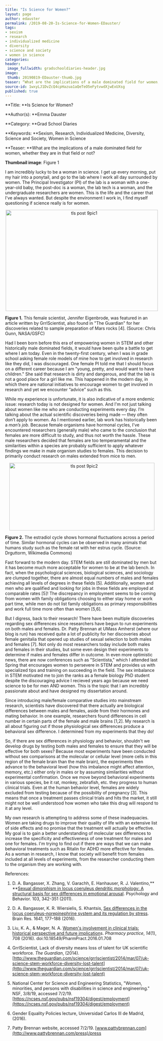 ```yaml
---
title: "Is Science for Women?"
layout: page
author: edauster
permalink: /2019-08-20-Is-Science-for-Women-EDauster/
tags:
- sexism
- research
- individualized medicine
- diversity
- science and society
- women in science
categories:
header:
 image_fullwidth: gradschooldiaries-header.jpg
image:
 thumb: 20190819-EDauster-thumb.jpg
teaser: “What are the implications of a male dominated field for women, whether they are in that field or not?”
source-id: 1wxyLJ1DvZcQ4cpHazua1aQeTeO5eFytvwdXjwExUXsg
published: true
---
```

**Title: **Is Science for Women?

**Author(s): **Emma Dauster

**Category: **Grad School Diaries

**Keywords: **Sexism, Research, Individualized Medicine, Diversity, Science and Society, Women in Science

**Teaser: **What are the implications of a male dominated field for women, whether they are in that field or not?

**Thumbnail image**: Figure 1

I am incredibly lucky to be a woman in science.  I get up every morning, put my hair into a ponytail, and go to the lab where I work all day surrounded by women.  The Principal Investigator (PI) of the lab is a woman with a one-year-old baby, the post-doc is a woman, the lab tech is a woman, and the undergraduate researchers are women. This is the life and the career that I've always wanted. But despite the environment I work in, I find myself questioning if science really is for women.

<center><a data-flickr-embed="true"  href="https://www.flickr.com/photos/139839751@N06/48188030207/in/dateposted-friend/" title="tls post 9pic1"><img src="https://live.staticflickr.com/65535/48188030207_e06cbe0742.jpg" width="500" height="332" alt="tls post 9pic1"></a><script async src="//embedr.flickr.com/assets/client-code.js" charset="utf-8"></script></center>

**Figure 1.** This female scientist, Jennifer Eigenbrode, was featured in an article written by GrrlScientist, also found in "The Guardian" for her discoveries related to sample preparation of Mars rocks [4].  (Source: Chris Gunn, NASA/GSFC)

Had I been born before this era of empowering women in STEM and other historically male dominated fields, it would have been quite a battle to get where I am today.  Even in the twenty-first century, when I was in grade school asking female role models of mine how to get involved in research like they did, I was discouraged.  One female PI told me that I should focus on a different career because I am "young, pretty, and would want to have children."  She said that research is dirty and dangerous, and that the lab is not a good place for a girl like me.  This happened in the modern day, in which there are national initiatives to encourage women to get involved in research and yet we encounter “advice” such as this.

While my experience is unfortunate, it is also indicative of a more endemic issue: research today is not designed for women.  And I'm not just talking about women like me who are conducting experiments every day.  I’m talking about the actual scientific discoveries being made — they often don’t apply to women.  As I mentioned earlier, lab work has historically been a *man’s job*.  Because female organisms have hormonal cycles, I've encountered researchers (generally male) who came to the conclusion that females are more difficult to study, and thus not worth the hassle.  These male researchers decided that females are too temperamental and the similarities within a species are probably sufficient to apply whatever findings we make in male organism studies to females.  This decision to primarily conduct research on males extended from mice to men.

<center><a data-flickr-embed="true"  href="https://www.flickr.com/photos/139839751@N06/48187972256/in/dateposted-friend/" title="tls post 9pic2"><img src="https://live.staticflickr.com/65535/48187972256_80a72e50a2.jpg" width="477" height="222" alt="tls post 9pic2"></a><script async src="//embedr.flickr.com/assets/client-code.js" charset="utf-8"></script></center>

**Figure 2.** The estradiol cycle shows hormonal fluctuations across a period of time.  Similar hormonal cycles can be observed in many animals that humans study such as the female rat with her estrus cycle. (Source:  Drguttorm, Wikimedia Commons)

Fast forward to the modern day.  STEM fields are still dominated by men but it has become much more acceptable for women to be at the lab bench.  In fact, when the psychological sciences, biological sciences, and sociology are clumped together, there are almost equal numbers of males and females achieving all levels of degrees in these fields [5].  Additionally, women and men who are qualified and looking for jobs in these fields are employed at comparable rates [5]!  The discrepancy in employment seems to be coming from women with family obligations choosing to either stay home or work part time, while men do not list family obligations as primary responsibilities and work full time more often than women [5,6].  

But I digress, back to their research!  There have been multiple discoveries regarding sex differences since researchers have begun to run experiments on both males and females.  Dr. Patty Brennan at UMass Amherst (where our blog is run) has received quite a lot of publicity for her discoveries about female genitalia that opened up studies of sexual selection to both males and females [7].  Not only do most researchers today include both males and females in their studies, but some even design their experiments to determine if males and females differ in outcome.  In even more optimistic news, there are now conferences such as "Scientista," which I attended last Spring that encourages women to persevere in STEM and provides us with specialized tips and training on succeeding in the field.  The sex imbalance in STEM motivated me to join the ranks as a female biology PhD student despite the discouraging advice I recieved years ago because we need science to be for men AND women.  This is the topic that I am incredibly passionate about and have designed my dissertation around.

Since introducing male/female comparative studies into mainstream research, scientists have discovered that there actually are biological differences between males and females, aside from their hormones and mating behavior.  In one example, researchers found differences in cell number in certain parts of the female and male brains [1,2].  My research is all about figuring out if those physiological sex differences produce a behavioral sex difference.  I determined from my experiments that they do!  

So, if there are sex differences in physiology and behavior, shouldn't we develop drugs by testing both males and females to ensure that they will be effective for both sexes?  Because most experiments have been conducted without sex comparisons at the molecular or cellular level (more cells in this region of the female brain than the male brain), the experiments then advance to the behavioral level (how this imbalance might affect attention, memory, etc.) either only in males or by assuming similarities without experimental confirmation.  Once we move beyond behavioral experiments in various species, be it rat, monkey, zebrafish, etc. they progress to human clinical trials.  Even at the human behavior level, females are widely excluded from testing because of the possibility of pregnancy [3].  This means that once a treatment passes clinical trials and hits the market, it still might not be well understood how women who take this drug will respond to it at any level.

My own research is attempting to address some of these inadequacies.  Women are taking drugs to improve their quality of life with an extensive list of side effects and no promise that the treatment will actually be effective.  My goal is to gain a better understanding of molecular sex differences to increase the specificity and effectiveness of one treatment for males and one for females.  I'm trying to find out if there are ways that we can make behavioral treatments such as Ritalin for ADHD more effective for females.  As a woman in research, I know that society will benefit from females included at all levels of experiments, from the researcher conducting them to the organism they are working with.

References:

1. D. A. Bangasser, X. Zhang, V. Garachh, E. Hanhauser, R. J. Valentino,** **[Sexual dimorphism in locus coeruleus dendritic morphology: A structural basis for sex differences in emotional arousal](https://www.ncbi.nlm.nih.gov/pmc/articles/PMC3081983/). Psychology and Behavior. 103, 342-351 (2011).

2. D. A. Bangasser, K. R. Wiersielis, S. Khantsis, [Sex differences in the locus coeruleus-norepinephrine system and its regulation by stress](https://www.ncbi.nlm.nih.gov/pmc/articles/PMC4875880/). Brain Res. 1641, 177–188 (2016).

3. Liu, K. A., & Mager, N. A.  [Women's involvement in clinical trials: historical perspective and future implication](https://www.ncbi.nlm.nih.gov/pmc/articles/PMC4800017/)s. *Pharmacy practice*, *14*(1), 708 (2016). doi:10.18549/PharmPract.2016.01.708

4. GrrlScientist, Lack of diversity means loss of talent for UK scientific workforce. *The Guardian*, (2014). [http://www.theguardian.com/science/grrlscientist/2014/mar/07/uk-science-stem-workforce-diversity-lost-talent](http://www.theguardian.com/science/grrlscientist/2014/mar/07/uk-science-stem-workforce-diversity-lost-talent)

5. National Center for Science and Engineering Statistics, "Women, minorities, and persons with disabilities in science and engineering." NSF, 3/8/19, accessed 7/2/19. [https://ncses.nsf.gov/pubs/nsf19304/digest/employment](https://ncses.nsf.gov/pubs/nsf19304/digest/employment)

6. Gender Equality Policies lecture, Universidad Carlos III de Madrid, (2016).

7. Patty Brennan website, accessed 7/2/19. [www.pattybrennan.com](http://www.pattybrennan.com/press)/press

